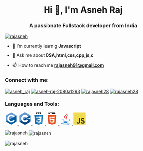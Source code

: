 <h1 align="center">Hi 👋, I'm Asneh Raj</h1>
<h3 align="center">A passionate Fullstack developer from India</h3>

<p align="left"> <a href="https://github.com/ryo-ma/github-profile-trophy"><img src="https://github-profile-trophy.vercel.app/?username=rajasneh" alt="rajasneh" /></a> </p>

- 🌱 I’m currently learnig **Javascript**

- 💬 Ask me about **DSA,html,css,cpp,js,c**

- 📫 How to reach me **rajasneh91@gmail.com**

<h3 align="left">Connect with me:</h3>
<p align="left">
<a href="https://twitter.com/asneh_raj" target="blank"><img align="center" src="https://raw.githubusercontent.com/rahuldkjain/github-profile-readme-generator/master/src/images/icons/Social/twitter.svg" alt="asneh_raj" height="30" width="40" /></a>
<a href="https://linkedin.com/in/asneh-raj-2080a1293" target="blank"><img align="center" src="https://raw.githubusercontent.com/rahuldkjain/github-profile-readme-generator/master/src/images/icons/Social/linked-in-alt.svg" alt="asneh-raj-2080a1293" height="30" width="40" /></a>
<a href="https://instagram.com/rajasneh28" target="blank"><img align="center" src="https://raw.githubusercontent.com/rahuldkjain/github-profile-readme-generator/master/src/images/icons/Social/instagram.svg" alt="rajasneh28" height="30" width="40" /></a>
<a href="https://www.leetcode.com/rajasneh28" target="blank"><img align="center" src="https://raw.githubusercontent.com/rahuldkjain/github-profile-readme-generator/master/src/images/icons/Social/leet-code.svg" alt="rajasneh28" height="30" width="40" /></a>
</p>

<h3 align="left">Languages and Tools:</h3>
<p align="left"> <a href="https://www.cprogramming.com/" target="_blank" rel="noreferrer"> <img src="https://raw.githubusercontent.com/devicons/devicon/master/icons/c/c-original.svg" alt="c" width="40" height="40"/> </a> <a href="https://www.w3schools.com/cpp/" target="_blank" rel="noreferrer"> <img src="https://raw.githubusercontent.com/devicons/devicon/master/icons/cplusplus/cplusplus-original.svg" alt="cplusplus" width="40" height="40"/> </a> <a href="https://www.w3schools.com/css/" target="_blank" rel="noreferrer"> <img src="https://raw.githubusercontent.com/devicons/devicon/master/icons/css3/css3-original-wordmark.svg" alt="css3" width="40" height="40"/> </a> <a href="https://www.w3.org/html/" target="_blank" rel="noreferrer"> <img src="https://raw.githubusercontent.com/devicons/devicon/master/icons/html5/html5-original-wordmark.svg" alt="html5" width="40" height="40"/> </a> <a href="https://www.java.com" target="_blank" rel="noreferrer"> <img src="https://raw.githubusercontent.com/devicons/devicon/master/icons/java/java-original.svg" alt="java" width="40" height="40"/> </a> <a href="https://developer.mozilla.org/en-US/docs/Web/JavaScript" target="_blank" rel="noreferrer"> <img src="https://raw.githubusercontent.com/devicons/devicon/master/icons/javascript/javascript-original.svg" alt="javascript" width="40" height="40"/> </a> </p>

<p><img align="left" src="https://github-readme-stats.vercel.app/api/top-langs?username=rajasneh&show_icons=true&locale=en&layout=compact" alt="rajasneh" /></p>

<p>&nbsp;<img align="center" src="https://github-readme-stats.vercel.app/api?username=rajasneh&show_icons=true&locale=en" alt="rajasneh" /></p>

<p><img align="center" src="https://github-readme-streak-stats.herokuapp.com/?user=rajasneh&" alt="rajasneh" /></p>

